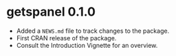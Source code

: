 # getspanel 0.1.0

* Added a `NEWS.md` file to track changes to the package.
* First CRAN release of the package. 
* Consult the Introduction Vignette for an overview.


<!--  ## Major Changes

New package, to be filled for new releases

## Bug fixes

New package, to be filled for new releases

Referring to an issue:
(#10) -->
